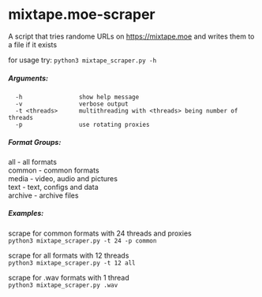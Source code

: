 # mixtape.moe-scraper
A script that tries randome URLs on https://mixtape.moe and writes them to a file if it exists

for usage try:
      `python3 mixtape_scraper.py -h`

##### Arguments:
      -h                show help message
      -v                verbose output
      -t <threads>      multithreading with <threads> being number of threads
      -p                use rotating proxies
     
##### Format Groups:
all     - all formats  
common  - common formats  
media   - video, audio and pictures  
text    - text, configs and data  
archive - archive files  
                
##### Examples:
  scrape for common formats with 24 threads and proxies  
      `python3 mixtape_scraper.py -t 24 -p common`  
  
  scrape for all formats with 12 threads  
      `python3 mixtape_scraper.py -t 12 all`  
  
  scrape for .wav formats with 1 thread  
      `python3 mixtape_scraper.py .wav`  
